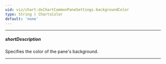 ```yaml
---
uid: viz/chart:dxChartCommonPaneSettings.backgroundColor
type: String | ChartsColor
default: 'none'
---
```

---
##### shortDescription
Specifies the color of the pane's background.

---
<!--
#include common-colorlist
-->